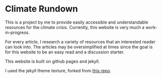 # Climate Rundown

This is a project by me to provide easily accessible and understandable resources for the climate crisis.
Currently, this website is very much a work-in-progress.

For every article, I research a variety of resources that an interested reader can look into. 
The articles may be oversimplified at times since the goal is for this website to be an easy read and a discussion starter.


This website is built on github pages and jekyll. 

I used the jekyll theme texture, forked from [this repo](https://github.com/samarsault/texture).